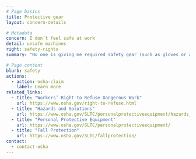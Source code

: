 ```yaml
---
# Page basics
title: Protective gear
layout: concern-details

# Metadata
concern: I don’t feel safe at work
detail: unsafe machines
right: safety-rights
summary: "No one is giving me required safety gear (such as gloves or a harness and lifeline)"

# Page content
blurb: safety
actions:
  - action: osha-claim
    label: Learn more
related_links:
  - title: "Workers’ Right to Refuse Dangerous Work"
    url: https://www.osha.gov/right-to-refuse.html
  - title: "Hazards and Solutions"
    url: https://www.osha.gov/SLTC/personalprotectiveequipment/hazards_solutions.html
  - title: "Personal Protective Equipment"
    url: https://www.osha.gov/SLTC/personalprotectiveequipment/
  - title: "Fall Protection"
    url: https://www.osha.gov/SLTC/fallprotection/
contact:
  - contact-osha
---
```

